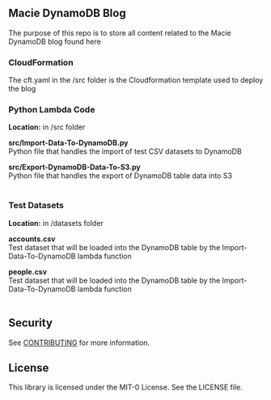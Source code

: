 ## Macie DynamoDB Blog

The purpose of this repo is to store all content related to the Macie DynamoDB blog found here <Blog URL will go here>

### CloudFormation

The cft.yaml in the /src folder is the Cloudformation template used to deploy the blog

### Python Lambda Code

**Location:** in /src folder

**src/Import-Data-To-DynamoDB.py**
<br>
Python file that handles the import of test CSV datasets to DynamoDB

**src/Export-DynamoDB-Data-To-S3.py**
<br>
Python file that handles the export of DynamoDB table data into S3
<br>
<br>

### Test Datasets

**Location:** in /datasets folder

**accounts.csv** <br>Test dataset that will be loaded into the DynamoDB table by the Import-Data-To-DynamoDB lambda function

**people.csv** <br> Test dataset that will be loaded into the DynamoDB table by the Import-Data-To-DynamoDB lambda function
<br>
<br>

## Security

See [CONTRIBUTING](CONTRIBUTING.md#security-issue-notifications) for more information.

## License

This library is licensed under the MIT-0 License. See the LICENSE file.
